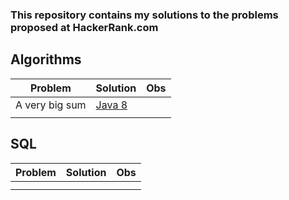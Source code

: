 ### This repository contains my solutions to the problems proposed at HackerRank.com

## Algorithms

| Problem  | Solution | Obs
| ------------- | ------------- | ------------- | 
| A very big sum | [Java 8](algorithms/java8/a-very-big-sum.java)  |
|  |   |

## SQL

| Problem  | Solution | Obs
| ------------- | ------------- | ------------- | 
|   |   |
|   |   |

